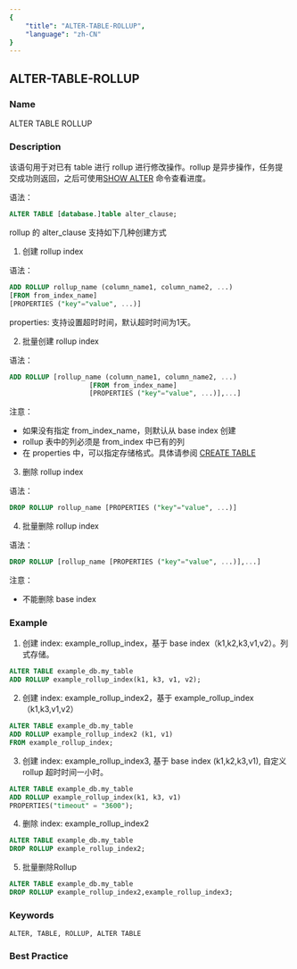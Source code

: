 ```yaml
---
{
    "title": "ALTER-TABLE-ROLLUP",
    "language": "zh-CN"
}
---
```


<!--
Licensed to the Apache Software Foundation (ASF) under one
or more contributor license agreements.  See the NOTICE file
distributed with this work for additional information
regarding copyright ownership.  The ASF licenses this file
to you under the Apache License, Version 2.0 (the
"License"); you may not use this file except in compliance
with the License.  You may obtain a copy of the License at

  http://www.apache.org/licenses/LICENSE-2.0

Unless required by applicable law or agreed to in writing,
software distributed under the License is distributed on an
"AS IS" BASIS, WITHOUT WARRANTIES OR CONDITIONS OF ANY
KIND, either express or implied.  See the License for the
specific language governing permissions and limitations
under the License.
-->

## ALTER-TABLE-ROLLUP

### Name

ALTER TABLE ROLLUP

### Description

该语句用于对已有 table 进行 rollup 进行修改操作。rollup 是异步操作，任务提交成功则返回，之后可使用[SHOW ALTER](../../Show-Statements/SHOW-ALTER) 命令查看进度。

语法：

```sql
ALTER TABLE [database.]table alter_clause;
```

rollup 的 alter_clause 支持如下几种创建方式

1. 创建 rollup index

语法：

```sql
ADD ROLLUP rollup_name (column_name1, column_name2, ...)
[FROM from_index_name]
[PROPERTIES ("key"="value", ...)]
```

 properties: 支持设置超时时间，默认超时时间为1天。

2. 批量创建 rollup index

语法：

```sql
ADD ROLLUP [rollup_name (column_name1, column_name2, ...)
                    [FROM from_index_name]
                    [PROPERTIES ("key"="value", ...)],...]
```

注意：

- 如果没有指定 from_index_name，则默认从 base index 创建
- rollup 表中的列必须是 from_index 中已有的列
- 在 properties 中，可以指定存储格式。具体请参阅 [CREATE TABLE](../Create/CREATE-TABLE)

3. 删除 rollup index

 语法：

```sql
DROP ROLLUP rollup_name [PROPERTIES ("key"="value", ...)]
```

4. 批量删除 rollup index

语法：

```sql
DROP ROLLUP [rollup_name [PROPERTIES ("key"="value", ...)],...]
```

注意：

- 不能删除 base index

### Example

1. 创建 index: example_rollup_index，基于 base index（k1,k2,k3,v1,v2）。列式存储。

```sql
ALTER TABLE example_db.my_table
ADD ROLLUP example_rollup_index(k1, k3, v1, v2);
```

2. 创建 index: example_rollup_index2，基于 example_rollup_index（k1,k3,v1,v2）

```sql
ALTER TABLE example_db.my_table
ADD ROLLUP example_rollup_index2 (k1, v1)
FROM example_rollup_index;
```

3. 创建 index: example_rollup_index3, 基于 base index (k1,k2,k3,v1), 自定义 rollup 超时时间一小时。

```sql
ALTER TABLE example_db.my_table
ADD ROLLUP example_rollup_index(k1, k3, v1)
PROPERTIES("timeout" = "3600");
```

4. 删除 index: example_rollup_index2

```sql
ALTER TABLE example_db.my_table
DROP ROLLUP example_rollup_index2;
```

5. 批量删除Rollup

```sql
ALTER TABLE example_db.my_table
DROP ROLLUP example_rollup_index2,example_rollup_index3;
```

### Keywords

```text
ALTER, TABLE, ROLLUP, ALTER TABLE
```

### Best Practice

